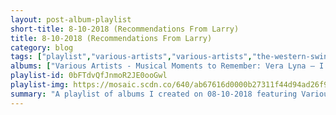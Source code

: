 ```yaml
---
layout: post-album-playlist
short-title: 8-10-2018 (Recommendations From Larry)
title: 8-10-2018 (Recommendations From Larry)
category: blog
tags: ["playlist","various-artists","various-artists","the-western-swing-authority","asleep-at-the-wheel","asleep-at-the-wheel","bob-wills-&-his-texas-playboys","daniel-newton"]
albums: ["Various Artists - Musical Moments to Remember: Vera Lyna – I'm in the Mood for Love (Remastered 2017)","Various Artists - We'll Meet Again, The Very Best Of Vera Lynn","The Western Swing Authority - The Western Swing Authority","Asleep At The Wheel - Asleep At The Wheel","Asleep At The Wheel - Western Standard Time","Bob Wills & His Texas Playboys - Classic Western Swing","Daniel Newton - Cafe Accordion"]
playlist-id: 0bFTdvQfJnmoR2JE0ooGwl
playlist-img: https://mosaic.scdn.co/640/ab67616d0000b27311f44d94ad26f9a6022da021ab67616d0000b27363bced8e7e49a27cf65f8f16ab67616d0000b27388180de6a6b96ff8d09622b0ab67616d0000b273b48eb031994afa38b9226280
summary: "A playlist of albums I created on 08-10-2018 featuring Various Artists, Various Artists, The Western Swing Authority, Asleep At The Wheel, Asleep At The Wheel, Bob Wills & His Texas Playboys, and Daniel Newton."
---
```


